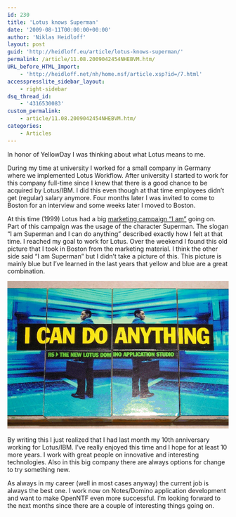 ```yaml
---
id: 230
title: 'Lotus knows Superman'
date: '2009-08-11T00:00:00+00:00'
author: 'Niklas Heidloff'
layout: post
guid: 'http://heidloff.eu/article/lotus-knows-superman/'
permalink: /article/11.08.2009042454NHEBVM.htm/
URL_before_HTML_Import:
    - 'http://heidloff.net/nh/home.nsf/article.xsp?id=/7.html'
accesspresslite_sidebar_layout:
    - right-sidebar
dsq_thread_id:
    - '4316530083'
custom_permalink:
    - article/11.08.2009042454NHEBVM.htm/
categories:
    - Articles
---
```


In honor of YellowDay I was thinking about what Lotus means to me.

 During my time at university I worked for a small company in Germany where we implemented Lotus Workflow. After university I started to work for this company full-time since I knew that there is a good chance to be acquired by Lotus/IBM. I did this even though at that time employees didn’t get (regular) salary anymore. Four months later I was invited to come to Boston for an interview and some weeks later I moved to Boston.

 At this time (1999) Lotus had a big [marketing campaign “I am”](http://www.youtube.com/watch?v=rRAhCCGb7BY) going on. Part of this campaign was the usage of the character Superman. The slogan “I am Superman and I can do anything” described exactly how I felt at that time. I reached my goal to work for Lotus. Over the weekend I found this old picture that I took in Boston from the marketing material. I think the other side said “I am Superman” but I didn’t take a picture of this. This picture is mainly blue but I’ve learned in the last years that yellow and blue are a great combination.

![image](/assets/img/2009/08/1_08635E7C08634EC0002EC0088525760F.gif)

 By writing this I just realized that I had last month my 10th anniversary working for Lotus/IBM. I’ve really enjoyed this time and I hope for at least 10 more years. I work with great people on innovative and interesting technologies. Also in this big company there are always options for change to try something new.

 As always in my career (well in most cases anyway) the current job is always the best one. I work now on Notes/Domino application development and want to make OpenNTF even more successful. I’m looking forward to the next months since there are a couple of interesting things going on.